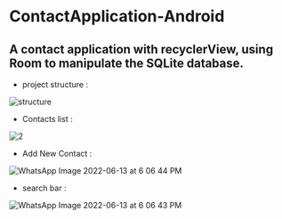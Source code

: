 # ContactApplication-Android

## A contact application with recyclerView, using Room to manipulate the SQLite database.


- project structure :

![structure](https://user-images.githubusercontent.com/79362593/173411608-04571a55-0a12-4afb-857c-92c9860ac80b.PNG)

- Contacts list : 

![2](https://user-images.githubusercontent.com/79362593/173412246-5caa5749-4809-413e-a1ad-0f2a6472a1d2.jpeg)

- Add New Contact : 

![WhatsApp Image 2022-06-13 at 6 06 44 PM](https://user-images.githubusercontent.com/79362593/173412032-bb91985d-632f-4be5-a1ff-3ac72f801c9b.jpeg)

- search bar : 

![WhatsApp Image 2022-06-13 at 6 06 43 PM](https://user-images.githubusercontent.com/79362593/173411680-237c09a0-8ec7-4333-9cb9-74c2b39d9a52.jpeg)





